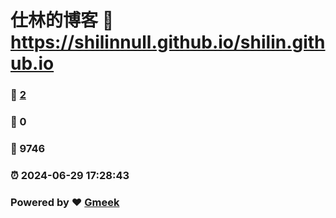 # 仕林的博客 :link: https://shilinnull.github.io/shilin.github.io 
### :page_facing_up: [2](https://shilinnull.github.io/shilin.github.io/tag.html) 
### :speech_balloon: 0 
### :hibiscus: 9746 
### :alarm_clock: 2024-06-29 17:28:43 
### Powered by :heart: [Gmeek](https://github.com/Meekdai/Gmeek)
